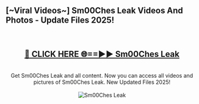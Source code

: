 <h2>[~Viral Videos~] Sm00Ches Leak Videos And Photos - Update Files 2025!</h2>
<br>
<div align="center">
<h2><a href="https://top-ai-tools.click/QrbHav" rel="nofollow">🔴 CLICK HERE 🌐==►► Sm00Ches Leak</a></h2>
<br>
Get Sm00Ches Leak and all content. Now you can access all videos and pictures of Sm00Ches Leak. New Updated Files 2025!
<br>
<br>
<a href="https://top-ai-tools.click/QrbHav" rel="nofollow" data-target="animated-image.originalLink"><img src="https://i.ibb.co.com/WyWwxjT/player-gif2.gif" alt="Sm00Ches Leak" style="max-width: 100%; display: inline-block;" data-target="animated-image.originalImage"></a>
</div>
<br>